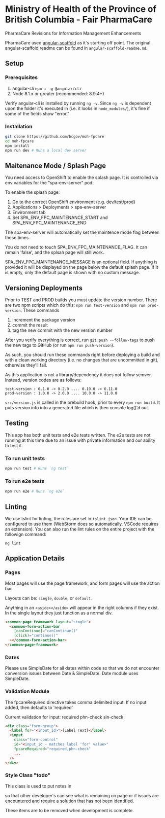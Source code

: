 # Ministry of Health of the Province of British Columbia - Fair PharmaCare

PharmaCare Revisions for Information Management Enhancements

PharmaCare used [angular-scaffold](https://github.com/bcgov/angular-scaffold) as it's starting off point. The original angular-scaffold readme can be found in `angular-scaffold-readme.md`.

## Setup

### Prerequisites

1. angular-cli `npm i -g @angular/cli`
2. Node 8.1.x or greater (recommended: 8.9.4+)

Verify angular-cli is installed by running `ng -v`. Since `ng -v` is dependent upon the folder it's executed in (i.e. it looks in `node_modules/`), it's fine if some of the fields show "error."

### Installation

```bash
git clone https://github.com/bcgov/moh-fpcare
cd moh-fpcare
npm install
npm run dev # Runs a local dev server
```

## Maitenance Mode / Splash Page

You need access to OpenShift to enable the splash page. It is controlled via env variables for the "spa-env-server" pod.

To enable the splash page:

1. Go to the correct OpenShift environment (e.g. dev/test/prod)
2. Applications > Deployments > spa-env-server
3. Environment tab
4. Set SPA_ENV_FPC_MAINTENANCE_START and SPA_ENV_FPC_MAINTENANCE_END

The spa-env-server will automatically set the maintence mode flag between these times.

You do not need to touch SPA_ENV_FPC_MAINTENANCE_FLAG. It can remain 'false', and the splsah page will still work.

SPA_ENV_FPC_MAINTENANCE_MESSAGE is an optional field. If anything is provided it will be displayed on the page below the default splash page. If it is empty, only the default page is shown with no custom message.

## Versioning Deployments

Prior to TEST and PROD builds you must update the version number. There are two npm scripts which do this: `npm run test-version` and `npm run prod-version`. These commands

1. increment the package version
2. commit the result
3. tag the new commit with the new version number

After you verify everything is correct, run `git push --follow-tags` to push the new tags to GitHub (or run `npm run push-version`).

As such, you should run these commands right before deploying a build and with a clean working directory (i.e. no changes that are uncommitted in git), otherwise they'll fail.

As this application is not a library/dependency it does not follow semver. Instead, version codes are as follows:

    test-version : 0.1.0 -> 0.2.0 .... 0.10.0 -> 0.11.0
    prod-version : 1.0.0 -> 2.0.0 .... 10.0.0 -> 11.0.0

`src/version.js` is called in the prebuild hook, prior to every `npm run build`. It puts version info into a generated file which is then console.log()'d out.

## Testing

This app has both unit tests and e2e tests written. The e2e tests are not running at this time due to an issue with private information and our ability to test it.

### To run unit tests

```bash
npm run test # Runs `ng test`
```

### To run e2e tests

```bash
npm run e2e # Runs `ng e2e`
```

## Linting

We use tslint for linting, the rules are set in `tslint.json`. Your IDE can be configured to use them (WebStorm does so automatically, VSCode requires an extension). You can also run the lint rules on the entire project with the followign command:

`ng lint`

## Application Details

### Pages

Most pages will use the page framework, and form pages will use the action bar.

Layouts can be: `single`, `double`, or `default`.

Anything in an `<aside></aside>` will appear in the right columns if they exist. In the single layout they just function as a normal div.

```html
<common-page-framework layout="single">
  <common-form-action-bar
    [canContinue]="canContinue()"
    (click)="continue()"
  ></common-form-action-bar>
</common-page-framework>
```

### Dates

Please use SimpleDate for all dates within code so that we do not encounter conversion issues between Date & SimpleDate.
Date module uses SimpleDate.

### Validation Module

The fpcareRequired directive takes comma delimited input. If no input added, then defaults to 'required'

Current validation for input:
required
phn-check
sin-check

```html
<div class="form-group">
  <label for="<input_id>">{Label Text}</label>
  <input
    class="form-control"
    id="<input_id - matches label 'for' value>"
    fpcareRequired="required,phn-check"
    ...
  />
</div>
```

### Style Class "todo"

This class is used to put notes in <aside> so that other developer's can see what is remaining on page or if issues are
encountered and require a solution that has not been identified.

These items are to be removed when development is complete.
